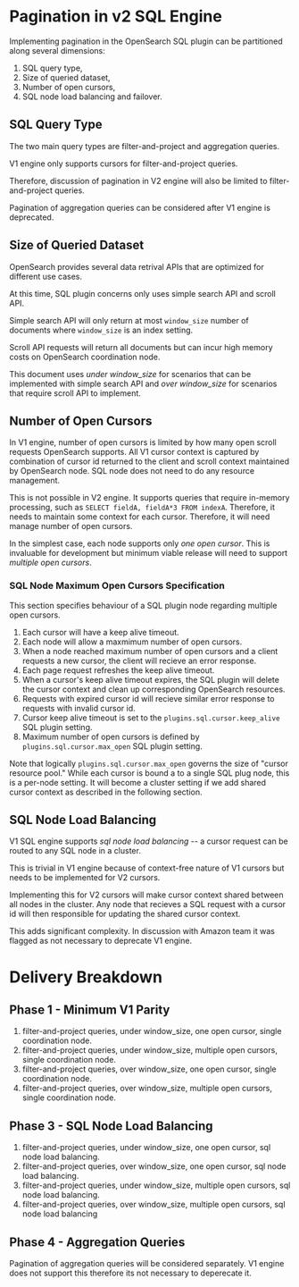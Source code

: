 # Pagination in v2 SQL Engine

Implementing pagination in the OpenSearch SQL plugin can be partitioned along several dimensions:
1. SQL query type,
1. Size of queried dataset,
1. Number of open cursors,
1. SQL node load balancing and failover.

## SQL Query Type
The two main query types are filter-and-project and aggregation queries. 

V1 engine only supports cursors for filter-and-project queries.

Therefore, discussion of pagination in V2 engine will also be limited to filter-and-project queries.

Pagination of aggregation queries can be considered after V1 engine is deprecated.

## Size of Queried Dataset

OpenSearch provides several data retrival APIs that are optimized for different use cases.

At this time, SQL plugin concerns only uses simple search API and scroll API.

Simple search API will only return at most `window_size` number of documents where `window_size` is an index setting.

Scroll API requests will return all documents but can incur high memory costs on OpenSearch coordination node.

This document uses *under window_size* for scenarios that can be implemented with simple search API and
*over window_size* for scenarios that require scroll API to implement.

## Number of Open Cursors
In V1 engine, number of open cursors is limited by how many open scroll requests OpenSearch supports. All V1 cursor context is captured by combination of cursor id returned to the client and scroll context maintained by OpenSearch node. SQL node does not need to do any resource management.

This is not possible in V2 engine. It supports queries that require in-memory processing, such as `SELECT fieldA, fieldA*3 FROM indexA`. Therefore, it needs to maintain some context for each cursor. Therefore, it will need manage number of open cursors.

In the simplest case, each node supports only *one open cursor*. This is invaluable for development but minimum viable release will need to support *multiple open cursors*.

### SQL Node Maximum Open Cursors Specification
This section specifies behaviour of a SQL plugin node regarding multiple open cursors.

1. Each cursor will have a keep alive timeout.
1. Each node will allow a maxmimum number of open cursors.
1. When a node reached maximum number of open cursors and a client requests a new cursor, the client will recieve an error response.
1. Each page request refreshes the keep alive timeout.
1. When a cursor's keep alive timeout expires, the SQL plugin will delete the cursor context and clean up corresponding OpenSearch resources.
1. Requests with expired cursor id  will recieve similar error response to requests with invalid cursor id.
1. Cursor keep alive timeout is set to the  `plugins.sql.cursor.keep_alive` SQL plugin setting.
1. Maximum number of open cursors is defined by `plugins.sql.cursor.max_open` SQL plugin setting.

Note that logically `plugins.sql.cursor.max_open` governs the size of "cursor resource pool." 
While each cursor is bound a to a single SQL plug node, this is a per-node setting.
It will become a cluster setting if we add shared cursor context as described in the following section. 


## SQL Node Load Balancing
V1 SQL engine supports *sql node load balancing* -- a cursor request can be routed to any SQL node in a cluster.

This is trivial in V1 engine because of context-free nature of V1 cursors but needs to be implemented for V2 cursors.

Implementing this for V2 cursors will make cursor context shared between all nodes in the cluster.
Any node that recieves a SQL request with a cursor id will then responsible for updating the shared cursor context.

This adds significant complexity. In discussion with Amazon team it was flagged as not necessary to deprecate V1 engine.

# Delivery Breakdown

## Phase 1 - Minimum V1 Parity
1. filter-and-project queries, under window_size, one open cursor, single coordination node.
1. filter-and-project queries, under window_size, multiple open cursors, single coordination node.
1. filter-and-project queries, over window_size, one open cursor, single coordination node.
1. filter-and-project queries, over window_size, multiple open cursors, single coordination node.

## Phase 3 - SQL Node Load Balancing

1. filter-and-project queries, under window_size, one open cursor, sql node load balancing. 
1. filter-and-project queries, over window_size, one open cursor, sql node load balancing.
1. filter-and-project queries, under window_size, multiple open cursors, sql node load balancing.
1. filter-and-project queries, over window_size, multiple open cursors, sql node load balancing

## Phase 4 - Aggregation Queries
Pagination of aggregation queries will be considered separately. V1 engine does not support this therefore its not necessary to deperecate it.